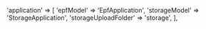  'application' => [
            'epfModel' => 'EpfApplication',
            'storageModel' => 'StorageApplication',
            'storageUploadFolder' => 'storage',
        ],
